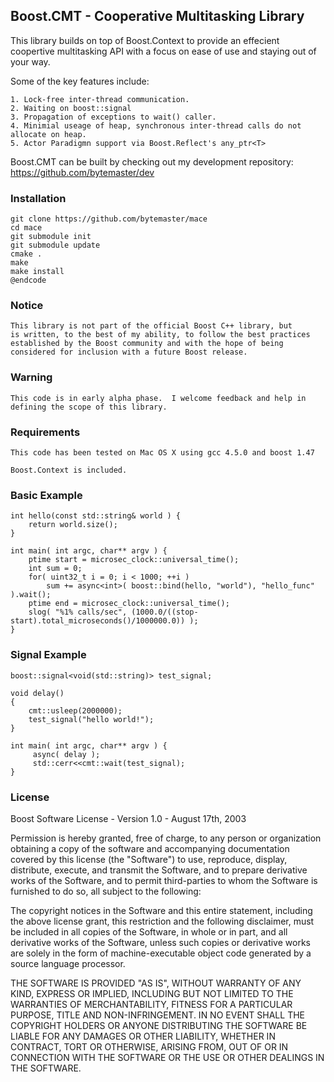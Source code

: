 Boost.CMT - Cooperative Multitasking Library
---------------------------------------

This library builds on top of Boost.Context to provide 
an effecient coopertive multitasking API with a focus 
on ease of use and staying out of your way.

Some of the key features include:

    1. Lock-free inter-thread communication.  
    2. Waiting on boost::signal
    3. Propagation of exceptions to wait() caller.
    4. Minimial useage of heap, synchronous inter-thread calls do not allocate on heap.
    5. Actor Paradigmn support via Boost.Reflect's any_ptr<T>

Boost.CMT can be built by checking out my development repository: https://github.com/bytemaster/dev

### Installation ## 

    git clone https://github.com/bytemaster/mace
    cd mace
    git submodule init
    git submodule update
    cmake .
    make
    make install
    @endcode

### Notice ###

    This library is not part of the official Boost C++ library, but
    is written, to the best of my ability, to follow the best practices
    established by the Boost community and with the hope of being 
    considered for inclusion with a future Boost release.

### Warning ###
    This code is in early alpha phase.  I welcome feedback and help in
    defining the scope of this library.  

### Requirements ###
    
    This code has been tested on Mac OS X using gcc 4.5.0 and boost 1.47

    Boost.Context is included.


### Basic Example ###

    int hello(const std::string& world ) {
        return world.size(); 
    }

    int main( int argc, char** argv ) {
        ptime start = microsec_clock::universal_time();
        int sum = 0;
        for( uint32_t i = 0; i < 1000; ++i ) 
            sum += async<int>( boost::bind(hello, "world"), "hello_func" ).wait();
        ptime end = microsec_clock::universal_time();
        slog( "%1% calls/sec", (1000.0/((stop-start).total_microseconds()/1000000.0)) );
    }

### Signal Example ###

    boost::signal<void(std::string)> test_signal;
   
    void delay()
    {
        cmt::usleep(2000000);
        test_signal("hello world!");
    }

    int main( int argc, char** argv ) {
         async( delay );
         std::cerr<<cmt::wait(test_signal);
    }


### License ###

Boost Software License - Version 1.0 - August 17th, 2003

Permission is hereby granted, free of charge, to any person or organization
obtaining a copy of the software and accompanying documentation covered by
this license (the "Software") to use, reproduce, display, distribute,
execute, and transmit the Software, and to prepare derivative works of the
Software, and to permit third-parties to whom the Software is furnished to
do so, all subject to the following:

The copyright notices in the Software and this entire statement, including
the above license grant, this restriction and the following disclaimer,
must be included in all copies of the Software, in whole or in part, and
all derivative works of the Software, unless such copies or derivative
works are solely in the form of machine-executable object code generated by
a source language processor.

THE SOFTWARE IS PROVIDED "AS IS", WITHOUT WARRANTY OF ANY KIND, EXPRESS OR
IMPLIED, INCLUDING BUT NOT LIMITED TO THE WARRANTIES OF MERCHANTABILITY,
FITNESS FOR A PARTICULAR PURPOSE, TITLE AND NON-INFRINGEMENT. IN NO EVENT
SHALL THE COPYRIGHT HOLDERS OR ANYONE DISTRIBUTING THE SOFTWARE BE LIABLE
FOR ANY DAMAGES OR OTHER LIABILITY, WHETHER IN CONTRACT, TORT OR OTHERWISE,
ARISING FROM, OUT OF OR IN CONNECTION WITH THE SOFTWARE OR THE USE OR OTHER
DEALINGS IN THE SOFTWARE.

